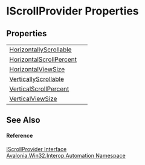 # IScrollProvider Properties




## Properties
<table>
<tr>
<td><a href="P_Avalonia_Win32_Interop_Automation_IScrollProvider_HorizontallyScrollable">HorizontallyScrollable</a></td>
<td> </td>
</tr>
<tr>
<td><a href="P_Avalonia_Win32_Interop_Automation_IScrollProvider_HorizontalScrollPercent">HorizontalScrollPercent</a></td>
<td> </td>
</tr>
<tr>
<td><a href="P_Avalonia_Win32_Interop_Automation_IScrollProvider_HorizontalViewSize">HorizontalViewSize</a></td>
<td> </td>
</tr>
<tr>
<td><a href="P_Avalonia_Win32_Interop_Automation_IScrollProvider_VerticallyScrollable">VerticallyScrollable</a></td>
<td> </td>
</tr>
<tr>
<td><a href="P_Avalonia_Win32_Interop_Automation_IScrollProvider_VerticalScrollPercent">VerticalScrollPercent</a></td>
<td> </td>
</tr>
<tr>
<td><a href="P_Avalonia_Win32_Interop_Automation_IScrollProvider_VerticalViewSize">VerticalViewSize</a></td>
<td> </td>
</tr>
</table>

## See Also


#### Reference
<a href="T_Avalonia_Win32_Interop_Automation_IScrollProvider">IScrollProvider Interface</a>  
<a href="N_Avalonia_Win32_Interop_Automation">Avalonia.Win32.Interop.Automation Namespace</a>  
